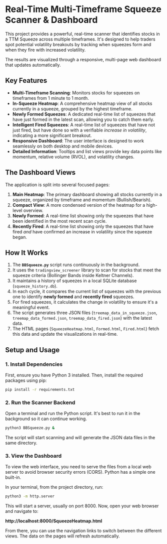 # Real-Time Multi-Timeframe Squeeze Scanner & Dashboard

This project provides a powerful, real-time scanner that identifies stocks in a TTM Squeeze across multiple timeframes. It's designed to help traders spot potential volatility breakouts by tracking when squeezes form and when they fire with increased volatility.

The results are visualized through a responsive, multi-page web dashboard that updates automatically.

## Key Features

-   **Multi-Timeframe Scanning**: Monitors stocks for squeezes on timeframes from 1 minute to 1 month.
-   **In-Squeeze Heatmap**: A comprehensive heatmap view of all stocks currently in a squeeze, grouped by the highest timeframe.
-   **Newly Formed Squeezes**: A dedicated real-time list of squeezes that have just formed in the latest scan, allowing you to catch them early.
-   **Intelligent Fired Squeezes**: A real-time list of squeezes that have not just fired, but have done so with a verifiable *increase in volatility*, indicating a more significant breakout.
-   **Responsive Dashboard**: The user interface is designed to work seamlessly on both desktop and mobile devices.
-   **Detailed Information**: Tooltips and list views provide key data points like momentum, relative volume (RVOL), and volatility changes.

## The Dashboard Views

The application is split into several focused pages:

1.  **Main Heatmap**: The primary dashboard showing all stocks currently in a squeeze, organized by timeframe and momentum (Bullish/Bearish).
2.  **Compact View**: A more condensed version of the heatmap for a high-level overview.
3.  **Newly Formed**: A real-time list showing only the squeezes that have been identified in the most recent scan cycle.
4.  **Recently Fired**: A real-time list showing only the squeezes that have fired *and* have confirmed an increase in volatility since the squeeze began.

## How It Works

1.  The **`BBSqueeze.py`** script runs continuously in the background.
2.  It uses the `tradingview_screener` library to scan for stocks that meet the squeeze criteria (Bollinger Bands inside Keltner Channels).
3.  It maintains a history of squeezes in a local SQLite database (`squeeze_history.db`).
4.  In each cycle, it compares the current list of squeezes with the previous one to identify **newly formed** and **recently fired** squeezes.
5.  For fired squeezes, it calculates the change in volatility to ensure it's a meaningful event.
6.  The script generates three JSON files (`treemap_data_in_squeeze.json`, `treemap_data_formed.json`, `treemap_data_fired.json`) with the latest data.
7.  The HTML pages (`SqueezeHeatmap.html`, `Formed.html`, `Fired.html`) fetch this data and update the visualizations in real-time.

## Setup and Usage

### 1. Install Dependencies

First, ensure you have Python 3 installed. Then, install the required packages using pip:

```bash
pip install -r requirements.txt
```

### 2. Run the Scanner Backend

Open a terminal and run the Python script. It's best to run it in the background so it can continue working.

```bash
python3 BBSqueeze.py &
```

The script will start scanning and will generate the JSON data files in the same directory.

### 3. View the Dashboard

To view the web interface, you need to serve the files from a local web server to avoid browser security errors (CORS). Python has a simple one built-in.

In your terminal, from the project directory, run:

```bash
python3 -m http.server
```

This will start a server, usually on port 8000. Now, open your web browser and navigate to:

**http://localhost:8000/SqueezeHeatmap.html**

From there, you can use the navigation links to switch between the different views. The data on the pages will refresh automatically.